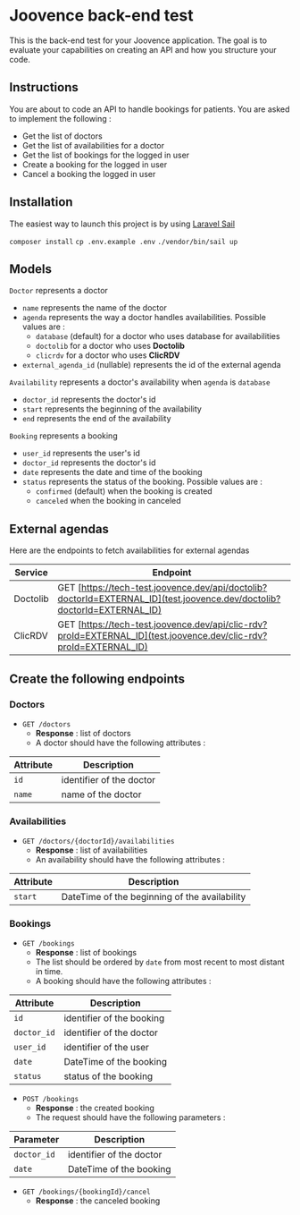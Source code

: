 # Joovence back-end test

This is the back-end test for your Joovence application. The goal is to evaluate your capabilities on creating an API and how you structure your code.

## Instructions

You are about to code an API to handle bookings for patients. You are asked to implement the following :

-   Get the list of doctors
-   Get the list of availabilities for a doctor
-   Get the list of bookings for the logged in user
-   Create a booking for the logged in user
-   Cancel a booking the logged in user

## Installation

The easiest way to launch this project is by using [Laravel Sail](https://laravel.com/docs/8.x/sail#introduction)

`composer install`
`cp .env.example .env`
`./vendor/bin/sail up`

## Models

`Doctor` represents a doctor

-   `name` represents the name of the doctor
-   `agenda` represents the way a doctor handles availabilities. Possible values are :
    -   `database` (default) for a doctor who uses database for availabilities
    -   `doctolib` for a doctor who uses **Doctolib**
    -   `clicrdv` for a doctor who uses **ClicRDV**
-   `external_agenda_id` (nullable) represents the id of the external agenda

`Availability` represents a doctor's availability when `agenda` is `database`

-   `doctor_id` represents the doctor's id
-   `start` represents the beginning of the availability
-   `end` represents the end of the availability

`Booking` represents a booking

-   `user_id` represents the user's id
-   `doctor_id` represents the doctor's id
-   `date` represents the date and time of the booking
-   `status` represents the status of the booking. Possible values are :
    -   `confirmed` (default) when the booking is created
    -   `canceled` when the booking in canceled

## External agendas

Here are the endpoints to fetch availabilities for external agendas

| Service  | Endpoint                                                                                                                |
| -------- | ----------------------------------------------------------------------------------------------------------------------- |
| Doctolib | GET [https://tech-test.joovence.dev/api/doctolib?doctorId=EXTERNAL_ID](test.joovence.dev/doctolib?doctorId=EXTERNAL_ID) |
| ClicRDV  | GET [https://tech-test.joovence.dev/api/clic-rdv?proId=EXTERNAL_ID](test.joovence.dev/clic-rdv?proId=EXTERNAL_ID)       |

## Create the following endpoints

### Doctors

-   `GET /doctors`
    -   **Response** : list of doctors
    -   A doctor should have the following attributes :

| Attribute | Description              |
| --------- | ------------------------ |
| `id`      | identifier of the doctor |
| `name`    | name of the doctor       |

### Availabilities

-   `GET /doctors/{doctorId}/availabilities`
    -   **Response** : list of availabilities
    -   An availability should have the following attributes :

| Attribute | Description                                   |
| --------- | --------------------------------------------- |
| `start`   | DateTime of the beginning of the availability |

### Bookings

-   `GET /bookings`
    -   **Response** : list of bookings
    -   The list should be ordered by `date` from most recent to most distant in time.
    -   A booking should have the following attributes :

| Attribute   | Description               |
| ----------- | ------------------------- |
| `id`        | identifier of the booking |
| `doctor_id` | identifier of the doctor  |
| `user_id`   | identifier of the user    |
| `date`      | DateTime of the booking   |
| `status`    | status of the booking     |

-   `POST /bookings`
    -   **Response** : the created booking
    -   The request should have the following parameters :

| Parameter   | Description              |
| ----------- | ------------------------ |
| `doctor_id` | identifier of the doctor |
| `date`      | DateTime of the booking  |

-   `GET /bookings/{bookingId}/cancel`
    -   **Response** : the canceled booking
